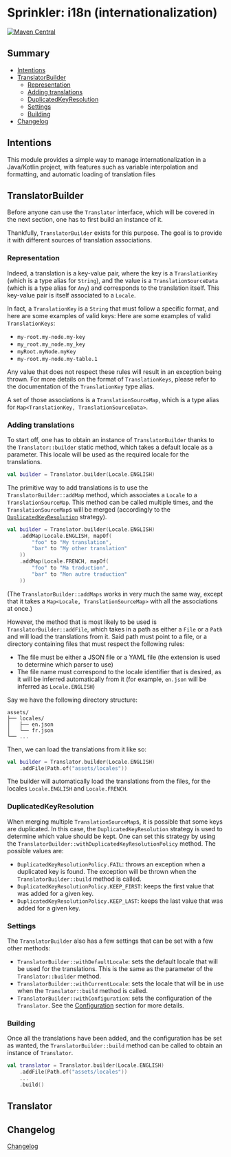 # Sprinkler: i18n (internationalization)

[![Maven Central](https://img.shields.io/maven-central/v/com.black-kamelia.sprinkler/i18n)](https://central.sonatype.com/artifact/com.black-kamelia.sprinkler/i18n)

## Summary

- [Intentions](#intentions)
- [TranslatorBuilder](#translatorbuilder)
  - [Representation](#representation)
  - [Adding translations](#adding-translations)
  - [DuplicatedKeyResolution](#duplicatedkeyresolution)
  - [Settings](#settings)
  - [Building](#building)
- [Changelog](#changelog)

## Intentions

This module provides a simple way to manage internationalization in a Java/Kotlin project, with features such as
variable interpolation and formatting, and automatic loading of translation files

## TranslatorBuilder

Before anyone can use the `Translator` interface, which will be covered in the next section, one has to first build
an instance of it.

Thankfully, `TranslatorBuilder` exists for this purpose. The goal is to provide it with different sources of translation
associations. 

### Representation

Indeed, a translation is a key-value pair, where the key is a `TranslationKey` (which is a type alias for
`String`), and the value is a `TranslationSourceData` (which is a type alias for `Any`) and corresponds to the
translation itself. This key-value pair is itself associated to a `Locale`.

In fact, a `TranslationKey` is a `String` that must follow a specific format, and here are some examples of valid keys:
Here are some examples of valid `TranslationKeys`:
- `my-root.my-node.my-key`
- `my_root.my_node.my_key`
- `myRoot.myNode.myKey`
- `my-root.my-node.my-table.1`

Any value that does not respect these rules will result in an exception being thrown. For more details on the format of
`TranslationKeys`, please refer to the documentation of the `TranslationKey` type alias.

A set of those associations is a `TranslationSourceMap`, which is a type alias for 
`Map<TranslationKey, TranslationSourceData>`.

### Adding translations

To start off, one has to obtain an instance of `TranslatorBuilder` thanks to the `Translator::builder` static method, 
which takes a default locale as a parameter. This locale will be used as the required locale for the translations.

```kt
val builder = Translator.builder(Locale.ENGLISH)
```

The primitive way to add translations is to use the `TranslatorBuilder::addMap` method, which associates a `Locale` to
a `TranslationSourceMap`. This method can be called multiple times, and the `TranslationSourceMap`s will be merged
(accordingly to the [`DuplicatedKeyResolution`](#duplicatedkeyresolution) strategy).

```kt
val builder = Translator.builder(Locale.ENGLISH)
    .addMap(Locale.ENGLISH, mapOf(
        "foo" to "My translation",
        "bar" to "My other translation"
    ))
    .addMap(Locale.FRENCH, mapOf(
        "foo" to "Ma traduction",
        "bar" to "Mon autre traduction"
    ))
```

(The `TranslatorBuilder::addMaps` works in very much the same way, except that it takes a 
`Map<Locale, TranslationSourceMap>` with all the associations at once.)

However, the method that is most likely to be used is `TranslatorBuilder::addFile`, which takes in a path as either a 
`File` or a `Path` and will load the translations from it. Said path must point to a file, or a directory containing
files that must respect the following rules:
- The file must be either a JSON file or a YAML file (the extension is used to determine which parser to use)
- The file name must correspond to the locale identifier that is desired, as it will be inferred automatically from
  it (for example, `en.json` will be inferred as `Locale.ENGLISH`)

Say we have the following directory structure:
```
assets/
├── locales/
│   ├── en.json
│   └── fr.json
└── ...
```

Then, we can load the translations from it like so:
```kt
val builder = Translator.builder(Locale.ENGLISH)
    .addFile(Path.of("assets/locales"))
```

The builder will automatically load the translations from the files, for the locales `Locale.ENGLISH` and
`Locale.FRENCH`.

### DuplicatedKeyResolution

When merging multiple `TranslationSourceMap`s, it is possible that some keys are duplicated. In this case, the
`DuplicatedKeyResolution` strategy is used to determine which value should be kept. One can set this strategy by using
the `TranslatorBuilder::withDuplicatedKeyResolutionPolicy` method. The possible values are:
- `DuplicatedKeyResolutionPolicy.FAIL`: throws an exception when a duplicated key is found. The exception will be thrown
  when the `TranslatorBuilder::build` method is called.
- `DuplicatedKeyResolutionPolicy.KEEP_FIRST`: keeps the first value that was added for a given key.
- `DuplicatedKeyResolutionPolicy.KEEP_LAST`: keeps the last value that was added for a given key.

### Settings

The `TranslatorBuilder` also has a few settings that can be set with a few other methods:
- `TranslatorBuilder::withDefaultLocale`: sets the default locale that will be used for the translations. This is the
  same as the parameter of the `Translator::builder` method.
- `TranslatorBuilder::withCurrentLocale`: sets the locale that will be in use when the `Translator::build` method is
  called.
- `TranslatorBuilder::withConfiguration`: sets the configuration of the `Translator`. 
  See the [Configuration](#configuration) section for more details.

### Building

Once all the translations have been added, and the configuration has be set as wanted, the `TranslatorBuilder::build` 
method can be called to obtain an instance of `Translator`.

```kt
val translator = Translator.builder(Locale.ENGLISH)
    .addFile(Path.of("assets/locales"))
    ...
    .build()
```

## Translator



## Changelog

[Changelog](CHANGELOG.md)

